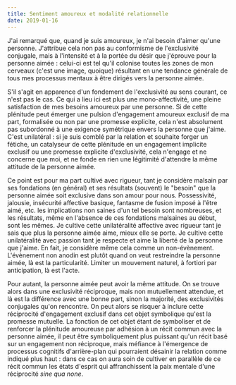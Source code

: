 ```yaml
---
title: Sentiment amoureux et modalité relationnelle
date: 2019-01-16
---
```


J'ai remarqué que, quand je suis amoureux, je n'ai besoin d'aimer qu'une personne. J'attribue cela non pas au conformisme de l'exclusivité conjugale, mais à l'intensité et à la portée du désir que j'éprouve pour la personne aimée : celui-ci est tel qu'il colonise toutes les zones de mon cerveaux (c'est une image, quoique) résultant en une tendance générale de tous mes processus mentaux à être dirigés vers la personne aimée.

S'il s'agit en apparence d'un fondement de l'exclusivité au sens courant, ce n'est pas le cas. Ce qui a lieu ici est plus une mono-affectivité, une pleine satisfaction de mes besoins amoureux par une personne. Si de cette plénitude peut émerger une pulsion d'engagement amoureux exclusif de ma part, formalisée ou non par une promesse explicite, cela n'est absolument pas subordonné à une exigence symétrique envers la personne que j'aime. C'est unilatéral : si je suis comblé par la relation et souhaite forger un fétiche, un catalyseur de cette plénitude en un engagement implicite exclusif ou une promesse explicite d'exclusivité, cela n'engage et ne concerne que moi, et ne fonde en rien une légitimité d'attendre la même attitude de la personne aimée.

Ce point est pour ma part cultivé avec rigueur, tant je considère malsain par ses fondations (en général) et ses résultats (souvent) le "besoin" que la personne aimée soit exclusive dans son amour pour nous. Possessivité, jalousie, insécurité affective basique, fantasme de fusion imposé à l'être aimé, etc. les implications non saines d'un tel besoin sont nombreuses, et les résultats, même en l'absence de ces fondations malsaines au début, sont les mêmes. Je cultive cette unilatéralité affective avec rigueur tant je sais que plus la personne aimée aime, mieux elle se porte. Je cultive cette unilatéralité avec passion tant je respecte et aime la liberté de la personne que j'aime. En fait, je considère même cela comme un non-évènement. L'évènement non anodin est plutôt quand on veut restreindre la personne aimée, là est la particularité. Limiter un mouvement naturel, à fortiori par anticipation, là est l'acte.

Pour autant, la personne aimée peut avoir la même attitude. On se trouve alors dans une exclusivité réciproque, mais non mutuellement attendue, et là est la différence avec une bonne part, sinon la majorité, des exclusivités conjugales qu'on rencontre. On peut alors se risquer à inclure cette réciprocité d'engagement exclusif dans cet objet symbolique qu'est la promesse mutuelle. La fonction de cet objet étant de symboliser et de renforcer la plénitude amoureuse par adhésion à un récit commun avec la personne aimée, il peut être symboliquement plus puissant qu'un récit basé sur un engagement non réciproque, mais méfiance à l'émergence de processus cognitifs d'arrière-plan qui pourraient désainir la relation comme indiqué plus haut : dans ce cas on aura soin de cultiver en parallèle de ce récit commun les états d'esprit qui affranchissent la paix mentale d'une réciprocité *sine qua none*.
